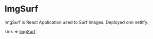 # ImgSurf

ImgSurf is React Application used to Surf Images. Deployed onn netlify.

Link => <a href="https://imgsurf.netlify.chir.in/" target="_blank">ImgSurf</a>
